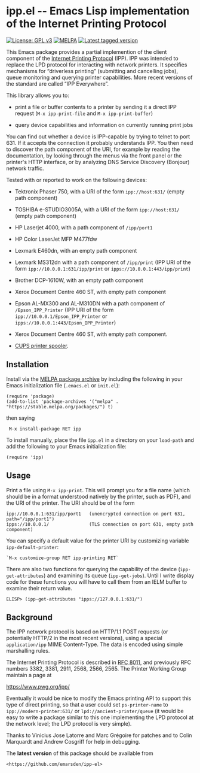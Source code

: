 # ipp.el -- Emacs Lisp implementation of the Internet Printing Protocol

[![License: GPL v3](https://img.shields.io/badge/License-GPL%20v3-blue.svg)](http://www.gnu.org/licenses/gpl-3.0)
[![MELPA](https://melpa.org/packages/ipp-badge.svg)](https://melpa.org/#/ipp)
[![Latest tagged version](https://img.shields.io/github/v/tag/emarsden/ipp-el?label=Latest%20tagged%20version)](https://github.com/emarsden/ipp-el/)


This Emacs package provides a partial implemention of the client component of the [Internet Printing
Protocol](https://en.wikipedia.org/wiki/Internet_Printing_Protocol) (IPP). IPP was intended to
replace the LPD protocol for interacting with network printers. It specifies mechanisms for
“driverless printing” (submitting and cancelling jobs), queue monitoring and querying printer
capabilities. More recent versions of the standard are called “IPP Everywhere”.

This library allows you to:

- print a file or buffer contents to a printer by sending it a direct IPP request (`M-x
  ipp-print-file` and `M-x ipp-print-buffer`)

- query device capabilities and information on currently running print jobs

You can find out whether a device is IPP-capable by trying to telnet to port 631. If it accepts the
connection it probably understands IPP. You then need to discover the path component of the URI, for
example by reading the documentation, by looking through the menus via the front panel or the
printer's HTTP interface, or by analyzing DNS Service Discovery (Bonjour) network traffic.

Tested with or reported to work on the following devices:

- Tektronix Phaser 750, with a URI of the form `ipp://host:631/` (empty path component)

- TOSHIBA e-STUDIO3005A, with a URI of the form `ipp://host:631/` (empty path component)

- HP Laserjet 4000, with a path component of `/ipp/port1`

- HP Color LaserJet MFP M477fdw

- Lexmark E460dn, with an empty path component

- Lexmark MS312dn with a path component of `/ipp/print` (IPP URI of the form
  `ipp://10.0.0.1:631/ipp/print` or `ipps://10.0.0.1:443/ipp/print`)

- Brother DCP-1610W, with an empty path component

- Xerox Document Centre 460 ST, with empty path component

- Epson AL-MX300 and AL-M310DN with a path component of `/Epson_IPP_Printer` (IPP URI of the form
  `ipp://10.0.0.1/Epson_IPP_Printer` or `ipps://10.0.0.1:443/Epson_IPP_Printer`)

- Xerox Document Centre 460 ST, with empty path component.

- [CUPS printer spooler](https://www.cups.org/).


## Installation

Install via the [MELPA package archive](https://melpa.org/partials/getting-started.html) by
including the following in your Emacs initialization file (`.emacs.el` or `init.el`):

    (require 'package)
    (add-to-list 'package-archives '("melpa" . "https://stable.melpa.org/packages/") t)

then saying 

     M-x install-package RET ipp

To install manually, place the file `ipp.el` in a directory on your `load-path` and add the
following to your Emacs initialization file:

    (require 'ipp)


## Usage

Print a file using `M-x ipp-print`. This will prompt you for a file name (which should
be in a format understood natively by the printer, such as PDF), and the URI of the printer. The URI
should be of the form

    ipp://10.0.0.1:631/ipp/port1   (unencrypted connection on port 631, path="/ipp/port1")
    ipps://10.0.0.1/               (TLS connection on port 631, empty path component)

You can specify a default value for the printer URI by customizing variable `ipp-default-printer`:

    `M-x customize-group RET ipp-printing RET`

There are also two functions for querying the capability of the device (`ipp-get-attributes`) and
examining its queue (`ipp-get-jobs`). Until I write display code for these functions you will have to
call them from an IELM buffer to examine their return value.

    ELISP> (ipp-get-attributes "ipps://127.0.0.1:631/")


## Background

The IPP network protocol is based on HTTP/1.1 POST requests (or potentially HTTP/2 in the most
recent versions), using a special `application/ipp` MIME Content-Type. The data is encoded using
simple marshalling rules.

The Internet Printing Protocol is described in
[RFC 8011](https://www.rfc-editor.org/rfc/rfc8011.html), and previously RFC numbers 3382, 3381,
2911, 2568, 2566, 2565. The Printer Working Group maintain a page at

  <https://www.pwg.org/ipp/>


Eventually it would be nice to modify the Emacs printing API to support this type of direct
printing, so that a user could set `ps-printer-name` to `ipp://modern-printer:631/` or
`lpd://ancient-printer/queue` (it would be easy to write a package similar to this one implementing
the LPD protocol at the network level; the LPD protocol is very simple).

Thanks to Vinicius Jose Latorre and Marc Grégoire for patches and to Colin Marquardt and Andrew
Cosgriff for help in debugging.


The **latest version** of this package should be available from

    <https://github.com/emarsden/ipp-el>
